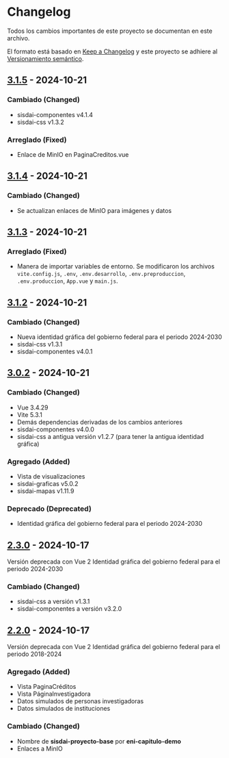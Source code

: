 # Changelog

Todos los cambios importantes de este proyecto se documentan en este archivo.

El formato está basado en [Keep a Changelog](https://keepachangelog.com/en/1.1.0)
y este proyecto se adhiere al [Versionamiento semántico](https://semver.org/spec/v2.0.0.html).

## [3.1.5] - 2024-10-21

### Cambiado (Changed)

- sisdai-componentes v4.1.4
- sisdai-css v1.3.2

### Arreglado (Fixed)

- Enlace de MinIO en PaginaCreditos.vue

## [3.1.4] - 2024-10-21

### Cambiado (Changed)

- Se actualizan enlaces de MinIO para imágenes y datos

## [3.1.3] - 2024-10-21

### Arreglado (Fixed)

- Manera de importar variables de entorno. Se modificaron los archivos `vite.config.js`, `.env`, `.env.desarrollo`, `.env.preproduccion`, `.env.produccion`, `App.vue` y `main.js`.

## [3.1.2] - 2024-10-21

### Cambiado (Changed)

- Nueva identidad gráfica del gobierno federal para el periodo 2024-2030
- sisdai-css v1.3.1
- sisdai-componentes v4.0.1

## [3.0.2] - 2024-10-21

### Cambiado (Changed)

- Vue 3.4.29
- Vite 5.3.1
- Demás dependencias derivadas de los cambios anteriores
- sisdai-componentes v4.0.0
- sisdai-css a antigua versión v1.2.7 (para tener la antigua identidad gráfica)

### Agregado (Added)

- Vista de visualizaciones
- sisdai-graficas v5.0.2
- sisdai-mapas v1.11.9

### Deprecado (Deprecated)

- Identidad gráfica del gobierno federal para el periodo 2024-2030

## [2.3.0] - 2024-10-17

Versión deprecada con Vue 2
Identidad gráfica del gobierno federal para el periodo 2024-2030

### Cambiado (Changed)

- sisdai-css a versión v1.3.1
- sisdai-componentes a versión v3.2.0

## [2.2.0] - 2024-10-17

Versión deprecada con Vue 2
Identidad gráfica del gobierno federal para el periodo 2018-2024

### Agregado (Added)

- Vista PaginaCréditos
- Vista PáginaInvestigadora
- Datos simulados de personas investigadoras
- Datos simulados de instituciones

### Cambiado (Changed)

- Nombre de **sisdai-proyecto-base** por **eni-capitulo-demo**
- Enlaces a MinIO

[3.1.5]: https://codigo.conahcyt.mx/eni/eni-capitulo-demo/compare/v3.1.5...v3.1.4
[3.1.4]: https://codigo.conahcyt.mx/eni/eni-capitulo-demo/compare/v3.1.4...v3.1.3
[3.1.3]: https://codigo.conahcyt.mx/eni/eni-capitulo-demo/compare/v3.1.3...v3.1.2
[3.1.2]: https://codigo.conahcyt.mx/eni/eni-capitulo-demo/compare/v3.1.2...v3.0.2
[3.0.2]: https://codigo.conahcyt.mx/eni/eni-capitulo-demo/compare/v3.0.2...v2.3.0
[2.3.0]: https://codigo.conahcyt.mx/eni/eni-capitulo-demo/compare/v2.3.0...v2.2.0
[2.2.0]: https://codigo.conahcyt.mx/eni/eni-capitulo-demo/compare/v2.2.0...v2.1.0
